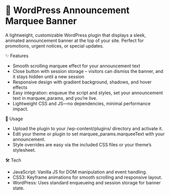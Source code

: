 # 📢 WordPress Announcement Marquee Banner

A lightweight, customizable WordPress plugin that displays a sleek, animated announcement banner at the top of your site. Perfect for promotions, urgent notices, or special updates.

✨ Features

- Smooth scrolling marquee effect for your announcement text
- Close button with session storage – visitors can dismiss the banner, and it stays hidden until a new session
- Responsive design with gradient background, shadows, and hover effects
- Easy integration: enqueue the script and styles, set your announcement text in marquee_params, and you’re live.
- Lightweight CSS and JS—no dependencies, minimal performance impact.

🚀 Usage

- Upload the plugin to your /wp-content/plugins/ directory and activate it.
- Edit your theme or plugin to set marquee_params.marqueeText with your announcement.
- Style overrides are easy via the included CSS files or your theme’s stylesheet.

🛠 Tech

- JavaScript: Vanilla JS for DOM manipulation and event handling.
- CSS3: Keyframe animations for smooth scrolling and responsive layout.
- WordPress: Uses standard enqueueing and session storage for banner state.

